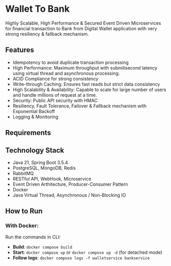 # Wallet To Bank

Highly Scalable, High Performance &amp; Secured Event Driven Microservices for financial transaction to Bank from Digital Wallet application with very strong resiliency &amp; fallback mechanism.

## Features

* Idempotency to avoid duplicate transaction processing
* High Performance: Maximum throughput with submilisecond latency using virtual thread and asynchronous processing.
* ACID Compliance for strong consistency
* Write-through Caching: Ensures fast reads but strict data consistency
* High Scalability & Availability: Capable to scale for large number of users and handle millions of request at a time.
* Security: Public API security with HMAC
* Resiliency, Fault Tolerance, Failover &amp; Fallback mechanism with Exponential Backoff
* Logging & Monitoring

## Requirements

## Technology Stack

* Java 21, Spring Boot 3.5.4
* PostgreSQL, MongoDB, Redis
* RabbitMQ
* RESTful API, WebHook, Microservice
* Event Driven Arthitecture, Producer-Consumer Pattern
* Docker
* Java Virtual Thread, Asynchronous / Non-Blocking IO


## How to Run
### With Docker:
Run the commands in CLI:
* **Build**: ```docker compose build```
* **Start**: ```docker compose up``` or ```docker compose up -d``` (for detached mode)
* **Follow logs**: ```docker compose logs -f walletservice bankservice```